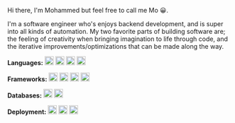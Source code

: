 Hi there, I'm Mohammed but feel free to call me Mo 😀.

I'm a software engineer who's enjoys backend development, and is super into all kinds of automation.
My two favorite parts of building software are; the feeling of creativity when bringing imagination to life through code, and the iterative improvements/optimizations that can be made along the way.

**Languages:**
<code><img height="20" alt="Python"     src="https://img.shields.io/badge/Python-FFD43B?style=for-the-badge&logo=python&logoColor=blue"></code>
<code><img height="20" alt="Java"       src="https://img.shields.io/badge/Java-ED8B00?style=for-the-badge&logo=openjdk&logoColor=white"></code>
<code><img height="20" alt="JavaScript" src="https://img.shields.io/badge/JavaScript-323330?style=for-the-badge&logo=javascript&logoColor=F7DF1E"></code>
<code><img height="20" alt="C++"        src="https://img.shields.io/badge/C%2B%2B-00599C?style=for-the-badge&logo=c%2B%2B&logoColor=white"></code>

**Frameworks:**
<code><img height="20" alt="Spring Boot" src="https://img.shields.io/badge/Spring_Boot-F2F4F9?style=for-the-badge&logo=spring-boot"></code>
<code><img height="20" alt="NodeJS"      src="https://img.shields.io/badge/Node%20js-339933?style=for-the-badge&logo=nodedotjs&logoColor=white"></code>
<code><img height="20" alt="Django"      src="https://img.shields.io/badge/Django-092E20?style=for-the-badge&logo=django&logoColor=white"></code>
<code><img height="20" alt="React"       src="https://img.shields.io/badge/React-20232A?style=for-the-badge&logo=react&logoColor=61DAFB"></code>

**Databases:**
<code><img height="20" alt="MySQL"       src="https://img.shields.io/badge/MySQL-005C84?style=for-the-badge&logo=mysql&logoColor=white"></code>
<code><img height="20" alt="MongoDB"     src="https://img.shields.io/badge/MongoDB-4EA94B?style=for-the-badge&logo=mongodb&logoColor=white"></code>

**Deployment:**
<code><img height="20" alt="Amazon AWS"  src="https://img.shields.io/badge/Amazon_AWS-232F3E?style=for-the-badge&logo=amazon-aws&logoColor=white"></code>
<code><img height="20" alt="GCP"         src="https://img.shields.io/badge/Google_Cloud-4285F4?style=for-the-badge&logo=google-cloud&logoColor=white"></code>
<code><img height="20" alt="Heroku"      src="https://img.shields.io/badge/Heroku-430098?style=for-the-badge&logo=heroku&logoColor=white"></code>
